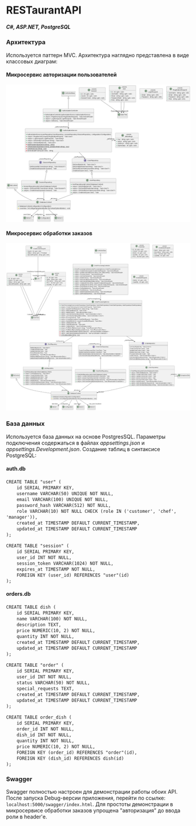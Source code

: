 # RESTaurantAPI
##### C#, ASP.NET, PostgreSQL

### Архитектура
Используется паттерн MVC. Архитектура наглядно представлена в виде классовых диаграм:

#### Микросервис авторизации пользователей
![](Puml/Authorization/include.png)

#### Микросервис обработки заказов
![](Puml/OrderProcessing/include.png)

### База данных
Используется база данных на основе PostgresSQL. Параметры подключения содержаться в файлах *appsettings.json* и *appsettings.Development.json*.
Создание таблиц в синтаксисе PostgreSQL:
#### auth.db
```
CREATE TABLE "user" (
    id SERIAL PRIMARY KEY,
    username VARCHAR(50) UNIQUE NOT NULL,
    email VARCHAR(100) UNIQUE NOT NULL,
    password_hash VARCHAR(512) NOT NULL,
    role VARCHAR(10) NOT NULL CHECK (role IN ('customer', 'chef', 'manager')),
    created_at TIMESTAMP DEFAULT CURRENT_TIMESTAMP,
    updated_at TIMESTAMP DEFAULT CURRENT_TIMESTAMP
);
```
```
CREATE TABLE "session" (
    id SERIAL PRIMARY KEY,
    user_id INT NOT NULL,
    session_token VARCHAR(1024) NOT NULL,
    expires_at TIMESTAMP NOT NULL,
    FOREIGN KEY (user_id) REFERENCES "user"(id)
);
```

#### orders.db
```
CREATE TABLE dish (
    id SERIAL PRIMARY KEY,
    name VARCHAR(100) NOT NULL,
    description TEXT,
    price NUMERIC(10, 2) NOT NULL,
    quantity INT NOT NULL,
    created_at TIMESTAMP DEFAULT CURRENT_TIMESTAMP,
    updated_at TIMESTAMP DEFAULT CURRENT_TIMESTAMP
);
```
```
CREATE TABLE "order" (
    id SERIAL PRIMARY KEY,
    user_id INT NOT NULL,
    status VARCHAR(50) NOT NULL,
    special_requests TEXT,
    created_at TIMESTAMP DEFAULT CURRENT_TIMESTAMP,
    updated_at TIMESTAMP DEFAULT CURRENT_TIMESTAMP
);
```
```
CREATE TABLE order_dish (
    id SERIAL PRIMARY KEY,
    order_id INT NOT NULL,
    dish_id INT NOT NULL,
    quantity INT NOT NULL,
    price NUMERIC(10, 2) NOT NULL,
    FOREIGN KEY (order_id) REFERENCES "order"(id),
    FOREIGN KEY (dish_id) REFERENCES dish(id)
);
```

### Swagger
Swagger полностью настроен для демонстрации работы обоих API. После запуска Debug-версии приложения, перейти по ссылке: `localhost:5000/swagger/index.html`.
Для простоты демонстрации в микросервисе обработки заказов упрощена "авторизация" до ввода роли в header'е.
